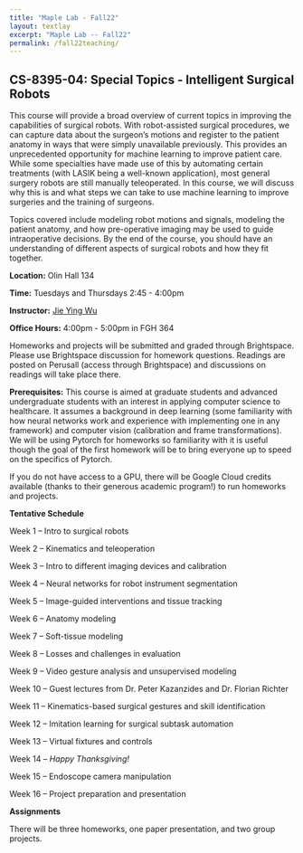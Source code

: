 ```yaml
---
title: "Maple Lab - Fall22"
layout: textlay
excerpt: "Maple Lab -- Fall22"
permalink: /fall22teaching/
---
```


## CS-8395-04: Special Topics - Intelligent Surgical Robots

This course will provide a broad overview of current topics in improving the capabilities of surgical robots. With robot-assisted surgical procedures, we can capture data about the surgeon’s motions and register to the patient anatomy in ways that were simply unavailable previously. This provides an unprecedented opportunity for machine learning to improve patient care. While some specialties have made use of this by automating certain treatments (with LASIK being a well-known application), most general surgery robots are still manually teleoperated. In this course, we will discuss why this is and what steps we can take to use machine learning to improve surgeries and the training of surgeons.

Topics covered include modeling robot motions and signals, modeling the patient anatomy, and how pre-operative imaging may be used to guide intraoperative decisions. By the end of the course, you should have an understanding of different aspects of surgical robots and how they fit together.

**Location:** Olin Hall 134

**Time:** Tuesdays and Thursdays 2:45 - 4:00pm

**Instructor:** [Jie Ying Wu](https://engineering.vanderbilt.edu/bio/jieying-wu/)

**Office Hours:** 4:00pm - 5:00pm in FGH 364

Homeworks and projects will be submitted and graded through Brightspace. Please use Brightspace discussion for homework questions. Readings are posted on Perusall (access through Brightspace) and discussions on readings will take place there.

**Prerequisites:** This course is aimed at graduate students and advanced undergraduate students with an interest in applying computer science to healthcare. It assumes a background in deep learning (some familiarity with how neural networks work and experience with implementing one in any framework) and computer vision (calibration and frame transformations). We will be using Pytorch for homeworks so familiarity with it is useful though the goal of the first homework will be to bring everyone up to speed on the specifics of Pytorch.

If you do not have access to a GPU, there will be Google Cloud credits available (thanks to their generous academic program!) to run homeworks and projects.

**Tentative Schedule**

Week 1 – Intro to surgical robots

Week 2 – Kinematics and teleoperation

Week 3 – Intro to different imaging devices and calibration

Week 4 – Neural networks for robot instrument segmentation

Week 5 – Image-guided interventions and tissue tracking

Week 6 – Anatomy modeling

Week 7 – Soft-tissue modeling

Week 8 – Losses and challenges in evaluation

Week 9 – Video gesture analysis and unsupervised modeling

Week 10 – Guest lectures from Dr. Peter Kazanzides and Dr. Florian Richter

Week 11 – Kinematics-based surgical gestures and skill identification

Week 12 – Imitation learning for surgical subtask automation

Week 13 – Virtual fixtures and controls

Week 14 – *Happy Thanksgiving!*

Week 15 – Endoscope camera manipulation

Week 16 – Project preparation and presentation

**Assignments**

There will be three homeworks, one paper presentation, and two group projects.